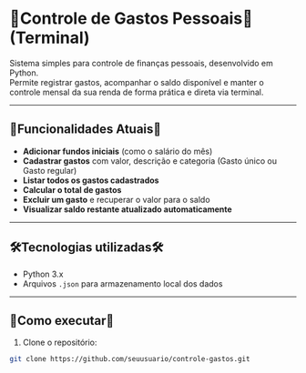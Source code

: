 # 💸Controle de Gastos Pessoais💸 (Terminal)

Sistema simples para controle de finanças pessoais, desenvolvido em Python.  
Permite registrar gastos, acompanhar o saldo disponível e manter o controle mensal da sua renda de forma prática e direta via terminal.

---

## 🧠Funcionalidades Atuais🧠

- **Adicionar fundos iniciais** (como o salário do mês)
- **Cadastrar gastos** com valor, descrição e categoria (Gasto único ou Gasto regular)
- **Listar todos os gastos cadastrados**
- **Calcular o total de gastos**
- **Excluir um gasto** e recuperar o valor para o saldo
- **Visualizar saldo restante atualizado automaticamente**

---

## 🛠Tecnologias utilizadas🛠

- Python 3.x
- Arquivos `.json` para armazenamento local dos dados

---

## 🚀Como executar🚀

1. Clone o repositório:
```bash
git clone https://github.com/seuusuario/controle-gastos.git

